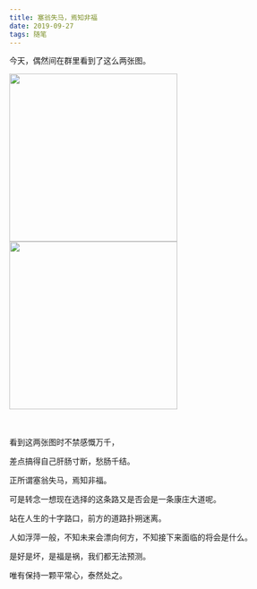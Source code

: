 ```yaml
---
title: 塞翁失马，焉知非福
date: 2019-09-27
tags: 随笔
---
```


今天，偶然间在群里看到了这么两张图。

<!-- more -->

<div style="float:left;margin-right:200px;">
  <img width=300px src="https://i.loli.net/2019/09/16/j8yDexdZbnQPiH6.jpg" >
</div>

<div>
  <img width=300px src="https://i.loli.net/2019/09/16/g8IPfzlDabNSZq4.jpg" >
</div>

<br>

<br>

看到这两张图时不禁感慨万千，

差点搞得自己肝肠寸断，愁肠千结。

正所谓塞翁失马，焉知非福。

可是转念一想现在选择的这条路又是否会是一条康庄大道呢。

站在人生的十字路口，前方的道路扑朔迷离。

人如浮萍一般，不知未来会漂向何方，不知接下来面临的将会是什么。

是好是坏，是福是祸，我们都无法预测。

唯有保持一颗平常心，泰然处之。
